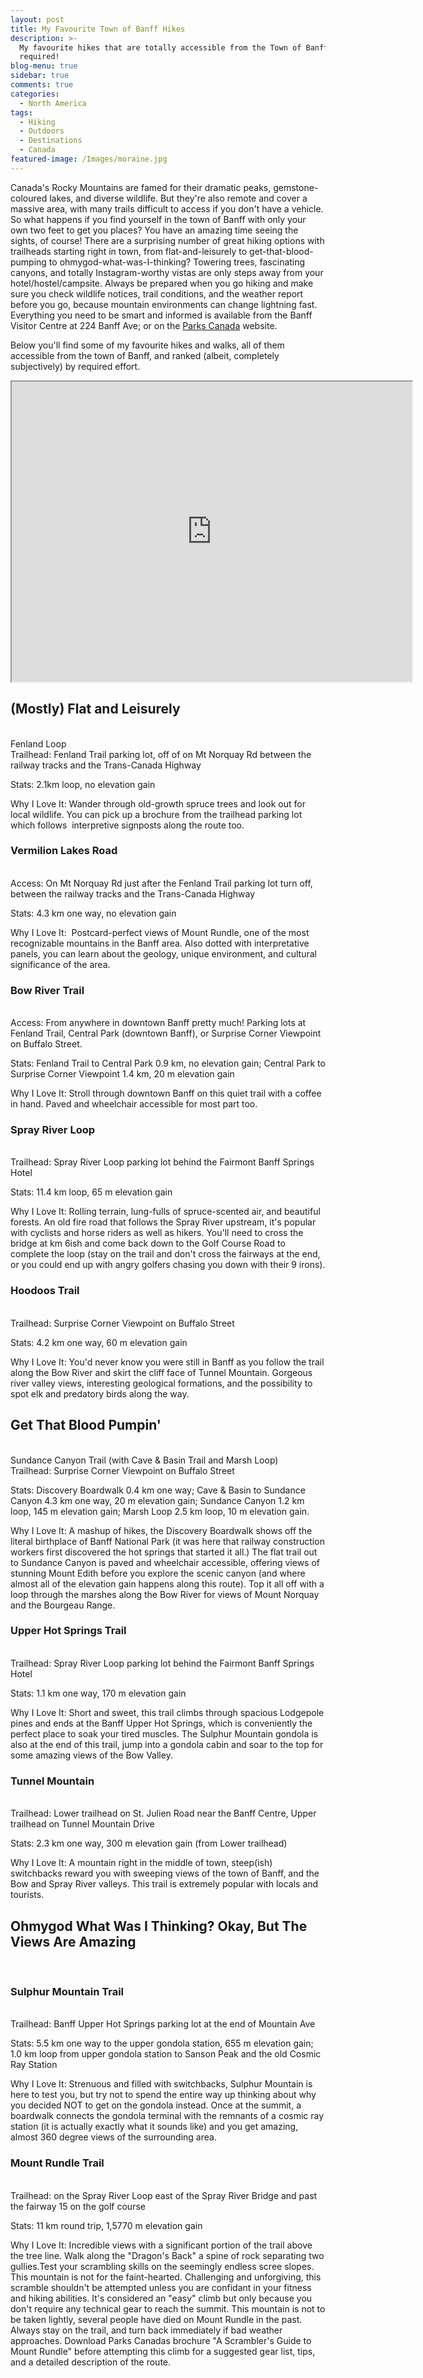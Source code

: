 ```yaml
---
layout: post
title: My Favourite Town of Banff Hikes
description: >-
  My favourite hikes that are totally accessible from the Town of Banff - no car
  required!
blog-menu: true
sidebar: true
comments: true
categories:
  - North America
tags:
  - Hiking
  - Outdoors
  - Destinations
  - Canada
featured-image: /Images/moraine.jpg
---
```


Canada's Rocky Mountains are famed for their dramatic peaks, gemstone-coloured lakes, and diverse wildlife. But they're also remote and cover a massive area, with many trails difficult to access if you don't have a vehicle. So what happens if you find yourself in the town of Banff with only your own two feet to get you places? You have an amazing time seeing the sights, of course! There are a surprising number of great hiking options with trailheads starting right in town, from flat-and-leisurely to get-that-blood-pumping to ohmygod-what-was-I-thinking? Towering trees, fascinating canyons, and totally Instagram-worthy vistas are only steps away from your hotel/hostel/campsite. Always be prepared when you go hiking and make sure you check wildlife notices, trail conditions, and the weather report before you go, because mountain environments can change lightning fast. Everything you need to be smart and informed is available from the Banff Visitor Centre at 224 Banff Ave; or on the [Parks Canada](https://www.pc.gc.ca/en) website.&nbsp;

Below you'll find some of my favourite hikes and walks, all of them accessible from the town of Banff, and ranked (albeit, completely subjectively) by required effort.

<div class="grid-middle-center"><iframe class="map-center" src="https://www.google.com/maps/d/u/2/embed?mid=1I0vNIS56PjRpnzmkRx8-Ck0w1fg" width="640" height="480"></iframe></div>

## (Mostly) Flat and Leisurely

<br>Fenland Loop<br>Trailhead: Fenland Trail parking lot, off of on Mt Norquay Rd between the railway tracks and the Trans-Canada Highway

Stats: 2.1km loop, no elevation gain

Why I Love It: Wander through old-growth spruce trees and look out for local wildlife. You can pick up a brochure from the trailhead parking lot which follows&nbsp; interpretive signposts along the route too.

### Vermilion Lakes Road

<br>Access: On Mt Norquay Rd just after the Fenland Trail parking lot turn off, between the railway tracks and the Trans-Canada Highway

Stats: 4.3 km one way, no elevation gain

Why I Love It:&nbsp; Postcard-perfect views of Mount Rundle, one of the most recognizable mountains in the Banff area. Also dotted with interpretative panels, you can learn about the geology, unique environment, and cultural significance of the area.

### Bow River Trail

<br>Access: From anywhere in downtown Banff pretty much! Parking lots at Fenland Trail, Central Park (downtown Banff), or Surprise Corner Viewpoint on Buffalo Street.

Stats: Fenland Trail to Central Park 0.9 km, no elevation gain; Central Park to Surprise Corner Viewpoint 1.4 km, 20 m elevation gain

Why I Love It: Stroll through downtown Banff on this quiet trail with a coffee in hand. Paved and wheelchair accessible for most part too.

### Spray River Loop

<br>Trailhead: Spray River Loop parking lot behind the Fairmont Banff Springs Hotel

Stats: 11.4 km loop, 65 m elevation gain

Why I Love It: Rolling terrain, lung-fulls of spruce-scented air, and beautiful forests. An old fire road that follows the Spray River upstream, it's popular with cyclists and horse riders as well as hikers. You'll need to cross the bridge at km 6ish and come back down to the Golf Course Road to complete the loop (stay on the trail and don't cross the fairways at the end, or you could end up with angry golfers chasing you down with their 9 irons).

### Hoodoos Trail

<br>Trailhead: Surprise Corner Viewpoint on Buffalo Street

Stats: 4.2 km one way, 60 m elevation gain

Why I Love It: You'd never know you were still in Banff as you follow the trail along the Bow River and skirt the cliff face of Tunnel Mountain. Gorgeous river valley views, interesting geological formations, and the possibility to spot elk and predatory birds along the way.

## Get That Blood Pumpin'

<br>Sundance Canyon Trail (with Cave & Basin Trail and Marsh Loop)<br>Trailhead: Surprise Corner Viewpoint on Buffalo Street

Stats: Discovery Boardwalk 0.4 km one way; Cave & Basin to Sundance Canyon 4.3 km one way, 20 m elevation gain; Sundance Canyon 1.2 km loop, 145 m elevation gain; Marsh Loop 2.5 km loop, 10 m elevation gain.

Why I Love It: A mashup of hikes, the Discovery Boardwalk shows off the literal birthplace of Banff National Park (it was here that railway construction workers first discovered the hot springs that started it all.) The flat trail out to Sundance Canyon is paved and wheelchair accessible, offering views of stunning Mount Edith before you explore the scenic canyon (and where almost all of the elevation gain happens along this route). Top it all off with a loop through the marshes along the Bow River for views of Mount Norquay and the Bourgeau Range.

### Upper Hot Springs Trail

<br>Trailhead: Spray River Loop parking lot behind the Fairmont Banff Springs Hotel

Stats: 1.1 km one way, 170 m elevation gain

Why I Love It: Short and sweet, this trail climbs through spacious Lodgepole pines and ends at the Banff Upper Hot Springs, which is conveniently the perfect place to soak your tired muscles. The Sulphur Mountain gondola is also at the end of this trail, jump into a gondola cabin and soar to the top for some amazing views of the Bow Valley.

### Tunnel Mountain

<br>Trailhead: Lower trailhead on St. Julien Road near the Banff Centre, Upper trailhead on Tunnel Mountain Drive

Stats: 2.3 km one way, 300 m elevation gain (from Lower trailhead)

Why I Love It: A mountain right in the middle of town, steep(ish) switchbacks reward you with sweeping views of the town of Banff, and the Bow and Spray River valleys. This trail is extremely popular with locals and tourists.

## Ohmygod What Was I Thinking? Okay, But The Views Are Amazing

&nbsp;

### Sulphur Mountain Trail

<br>Trailhead: Banff Upper Hot Springs parking lot at the end of Mountain Ave

Stats: 5.5 km one way to the upper gondola station, 655 m elevation gain; 1.0 km loop from upper gondola station to Sanson Peak and the old Cosmic Ray Station

Why I Love It: Strenuous and filled with switchbacks, Sulphur Mountain is here to test you, but try not to spend the entire way up thinking about why you decided NOT to get on the gondola instead. Once at the summit, a boardwalk connects the gondola terminal with the remnants of a cosmic ray station (it is actually exactly what it sounds like) and you get amazing, almost 360 degree views of the surrounding area.

### Mount Rundle Trail

<br>Trailhead: on the Spray River Loop east of the Spray River Bridge and past the fairway 15 on the golf course

Stats: 11 km round trip, 1,5770 m elevation gain

Why I Love It: Incredible views with a significant portion of the trail above the tree line. Walk along the "Dragon's Back" a spine of rock separating two gullies.Test your scrambling skills on the seemingly endless scree slopes. This mountain is not for the faint-hearted. Challenging and unforgiving, this scramble shouldn't be attempted unless you are confidant in your fitness and hiking abilities. It's considered an "easy" climb but only because you don't require any technical gear to reach the summit. This mountain is not to be taken lightly, several people have died on Mount Rundle in the past. Always stay on the trail, and turn back immediately if bad weather approaches. Download Parks Canadas brochure "A Scrambler's Guide to Mount Rundle" before attempting this climb for a suggested gear list, tips, and a detailed description of the route.